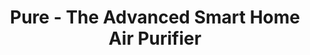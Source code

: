 ---
date_added: 2023-08-20
vendor: Sensibo
title: Pure - The Advanced Smart Home Air Purifier
category: aircomfort
zigbeemodel: ['SEN-PUR-MIR-01']
compatible: [wifi]
mlink: https://sensibo.com/pages/sensibo-pure
---
